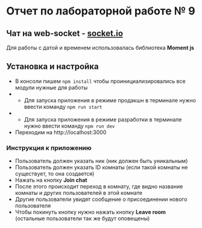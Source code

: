 # Отчет по лабораторной работе № 9

## Чат на web-socket - [socket.io](https://socket.io)

Для работы с датой и временем использовалась библиотека **Moment js**

## Установка и настройка
- В консоли пишем `npm install` чтобы проинициализировались все модули нужные для работы
- - Для запуска приложения в режиме продакшн в терминале нужно ввести команду `npm run start`
- - Для запуска приложения в режиме разработки в терминале нужно ввести команду `npm run dev`
- Переходим на http://localhost:3000

### Инструкция к приложению
- Пользователь должен указать ник (ник должен быть уникальным)
- Пользователь должен указать ID комнаты (если такой комнаты не существует, то она создается)
- Нажать на кнопку **Join chat**
- После этого происходит переход в комнату, где видно название комнаты и других пользователей в этой комнате
- Другие пользователи увидят сообщение о присоединении нового пользователя
- Чтобы покинуть кнопку нужно нажать кнопку **Leave room** (остальные пользователи так же будут оповещены)



